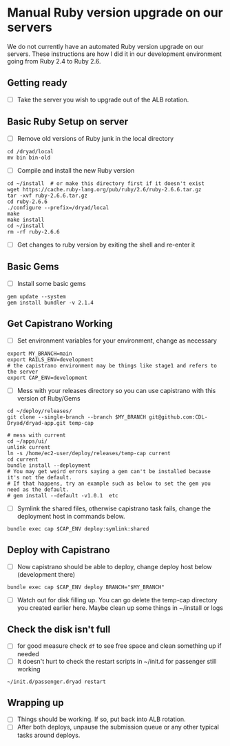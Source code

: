 # Manual Ruby version upgrade on our servers

We do not currently have an automated Ruby version upgrade on our servers.
These instructions are how I did it in our development environment going
from Ruby 2.4 to Ruby 2.6.

## Getting ready

- [ ] Take the server you wish to upgrade out of the ALB rotation.

## Basic Ruby Setup on server

- [ ] Remove old versions of Ruby junk in the local directory
```shell
cd /dryad/local
mv bin bin-old
```

- [ ] Compile and install the new Ruby version
```shell
cd ~/install  # or make this directory first if it doesn't exist
wget https://cache.ruby-lang.org/pub/ruby/2.6/ruby-2.6.6.tar.gz
tar -xvf ruby-2.6.6.tar.gz
cd ruby-2.6.6
./configure --prefix=/dryad/local
make
make install
cd ~/install
rm -rf ruby-2.6.6
```

- [ ] Get changes to ruby version by exiting the shell and re-enter it

## Basic Gems

- [ ] Install some basic gems
```shell
gem update --system
gem install bundler -v 2.1.4
```

## Get Capistrano Working

- [ ] Set environment variables for your environment, change as necessary
```shell
export MY_BRANCH=main
export RAILS_ENV=development
# the capistrano environment may be things like stage1 and refers to the server
export CAP_ENV=development
```

- [ ] Mess with your releases directory so you can use capistrano with this version of Ruby/Gems
```shell
cd ~/deploy/releases/
git clone --single-branch --branch $MY_BRANCH git@github.com:CDL-Dryad/dryad-app.git temp-cap

# mess with current
cd ~/apps/ui/
unlink current
ln -s /home/ec2-user/deploy/releases/temp-cap current
cd current
bundle install --deployment
# You may get weird errors saying a gem can't be installed because it's not the default.
# If that happens, try an example such as below to set the gem you need as the default.
# gem install --default -v1.0.1  etc
```

- [ ] Symlink the shared files, otherwise capistrano task fails, change the deployment host in commands below.
```shell
bundle exec cap $CAP_ENV deploy:symlink:shared
```

## Deploy with Capistrano

- [ ] Now capistrano should be able to deploy, change deploy host below (development there)
```shell
bundle exec cap $CAP_ENV deploy BRANCH="$MY_BRANCH"
```

- [ ] Watch out for disk filling up.  You can go delete the temp-cap directory you created earlier here. Maybe clean
up some things in ~/install or logs

## Check the disk isn't full
- [ ] for good measure check `df` to see free space and clean something up if needed
- [ ] It doesn't hurt to check the restart scripts in ~/init.d for passenger still working
```shell
~/init.d/passenger.dryad restart
```

## Wrapping up
- [ ] Things should be working.  If so, put back into ALB rotation.
- [ ] After both deploys, unpause the submission queue or any other typical tasks around deploys.

